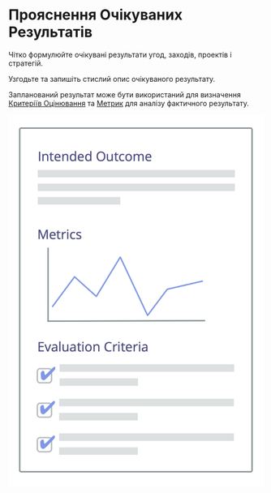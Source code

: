 # Прояснення Очікуваних Результатів

<summary>
Чітко формулюйте очікувані результати угод, заходів, проектів і стратегій.
</summary>

Узгодьте та запишіть стислий опис очікуваного результату.

Запланований результат може бути використаний для визначення [Критеріїв Оцінювання](section:evaluation-criteria) та [Метрик](glossary:metric) для аналізу фактичного результату.

![Очікувані Результати та Критерії Оцінювання](img/templates/outcome-and-criteria.png)